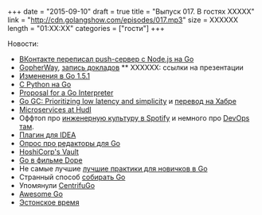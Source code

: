+++
date = "2015-09-10"
draft = true
title = "Выпуск 017. В гостях XXXXX"
link = "http://cdn.golangshow.com/episodes/017.mp3"
size = XXXXXX
length = "01:XX:XX"
categories = ["гости"]
+++

Новости:

* [ВКонтакте переписал push-сервер с Node.js на Go](http://habrahabr.ru/post/265731/)
* [GopherWay](http://www.meetup.com/uagolang/events/225089450/),
  [запись докладов](https://www.youtube.com/watch?v=pmzOHFCWiF8)
** XXXXXX: ссылки на презентации
* [Изменения в Go 1.5.1](https://github.com/golang/go/issues?q=milestone%3AGo1.5.1)
* [С Python на Go](http://blog.repustate.com/migrating-entire-api-go-python/)
* [Proposal for a Go Interpreter](https://docs.google.com/document/d/1Hvxf6NMPaCUd-1iqm_968SuHN1Vf8dLZQyHjvPyVE0Q/preview)
* [Go GC: Prioritizing low latency and simplicity](https://blog.golang.org/go15gc)
  и [перевод на Хабре](http://habrahabr.ru/post/265833/)
* [Microservices at Hudl](http://www.meetup.com/Microservices-NYC/events/224700188/)
* Оффтоп про [инженерную культуру в Spotify](https://labs.spotify.com/2014/03/27/spotify-engineering-culture-part-1/)
  и немного про [DevOps там](http://devopsdeflope.ru/posts/2014/014.html).
* [Плагин для IDEA](https://github.com/go-lang-plugin-org/go-lang-idea-plugin#pre-release-builds)
* [Опрос про редакторы для Go](https://www.reddit.com/r/golang/comments/3jp2fh/go_editorsides_poll_results_chart/)
* [HoshiCorp's Vault](http://www.infoq.com/news/2015/09/hashicorp-vault)
* [Go в фильме Dope](https://www.reddit.com/r/golang/comments/3k1qqu/golang_in_the_movie_dope_2015/)
* Не самые лучшие [лучшие практики для новичков в Go](https://medium.com/@IndianGuru/best-practices-for-a-new-go-developer-8660384302fc)
* Странный способ [собирать Go](https://medium.com/iron-io-blog/the-easiest-way-to-develop-with-go-introducing-a-docker-based-go-tool-c456238507d6)
* Упомянули [CentrifuGo](http://habrahabr.ru/company/mailru/blog/266017/)
* [Awesome Go](https://github.com/avelino/awesome-go)
* [Эстонское время](https://groups.google.com/forum/#!topic/golang-nuts/WUHrkIyk3I4)
